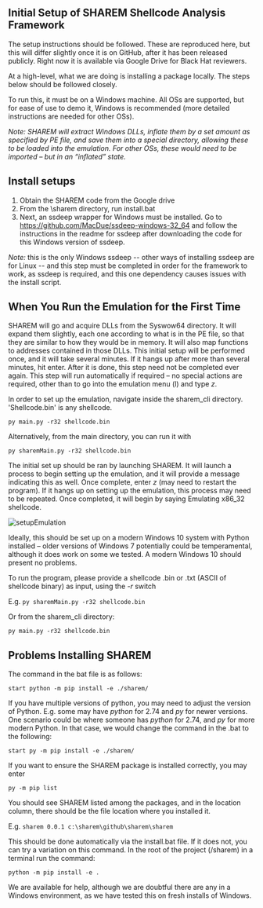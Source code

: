 ## Initial Setup of SHAREM Shellcode Analysis Framework
The setup instructions should be followed. These are reproduced here, but this will differ slightly once it is on GitHub, after it has been released publicly. Right now it is available via Google Drive for Black Hat reviewers.

At a high-level, what we are doing is installing a package locally. The steps below should be followed closely.

To run this, it must be on a Windows machine.
All OSs are supported, but for ease of use to demo it, Windows is recommended (more detailed instructions are needed for other OSs). 

_Note: SHAREM will extract Windows DLLs, inflate them by a set amount as specified by PE file, and save them into a special directory, allowing these to be loaded into the emulation. For other OSs, these would need to be imported – but in an “inflated” state._

## Install setups
1. Obtain the SHAREM code from the Google drive
2. From the \sharem directory, run install.bat
3. Next,  an ssdeep wrapper for Windows must be installed. Go to https://github.com/MacDue/ssdeep-windows-32_64 and follow the instructions in the readme for ssdeep after downloading the code for this Windows version of ssdeep.

_Note:_ this is the only Windows ssdeep -- other ways of installing ssdeep are for Linux -- and this step must be completed in order for the framework to work, as ssdeep is required, and this one dependency causes issues with the install script.

## When You Run the Emulation for the First Time

SHAREM will go and acquire DLLs from the Syswow64 directory. It will expand them slightly, each one according to what is in the PE file, so that they are similar to how they would be in memory. It will also map functions to addresses contained in those DLLs. This initial setup will be performed once, and it will take several minutes. If it hangs up after more than several minutes, hit enter. After it is done, this step need not be completed ever again. This step will run automatically if required – no special actions are required, other than to go into the emulation menu (l) and type _z_.

In order to set up the emulation, navigate inside the sharem_cli directory. 'Shellcode.bin' is any shellcode.

`py main.py -r32 shellcode.bin`

Alternatively, from the main directory, you can run it with 

`py sharemMain.py -r32 shellcode.bin`

The initial set up should be ran by launching SHAREM. It will launch a process to begin setting up the emulation, and it will provide a message indicating this as well. Once complete, enter _z_ (may need to restart the program). If it hangs up on setting up the emulation, this process may need to be repeated. Once completed, it will begin by saying Emulating x86_32 shellcode.

![setupEmulation](https://user-images.githubusercontent.com/114108866/191625501-46a00c77-f91c-408b-9d97-df57501ab1e7.png)

Ideally, this should be set up on a modern Windows 10 system with Python installed – older versions of Windows 7 potentially could be temperamental, although it does work on some we tested. A modern Windows 10 should present no problems.

To run the program, please provide a shellcode .bin or .txt (ASCII of shellcode binary) as input, using the _-r_ switch

E.g.
`py sharemMain.py -r32 shellcode.bin`

Or from the sharem_cli directory:

`py main.py -r32 shellcode.bin`

## Problems Installing SHAREM

The command in the bat file is as follows:

`start python -m pip install -e ./sharem/`

If you have multiple versions of python, you may need to adjust the version of Python. E.g. some may have _python_ for 2.74 and _py_ for newer versions. One scenario could be where someone has _python_ for 2.74, and _py_ for more modern Python. In that case, we would change the command in the .bat to the following:

`start py -m pip install -e ./sharem/`

If you want to ensure the SHAREM package is installed correctly, you may enter

`py -m pip list`

You should see SHAREM listed among the packages, and in the location column, there should be the file location where you installed it.

E.g. `sharem 0.0.1 c:\sharem\github\sharem\sharem`

This should be done automatically via the install.bat file. If it does not, you can try a variation on this command. In the root of the project (<path>/sharem) in a terminal run the command:

`python -m pip install -e .`  
	
We are available for help, although we are doubtful there are any in a Windows environment, as we have tested this on fresh installs of Windows.